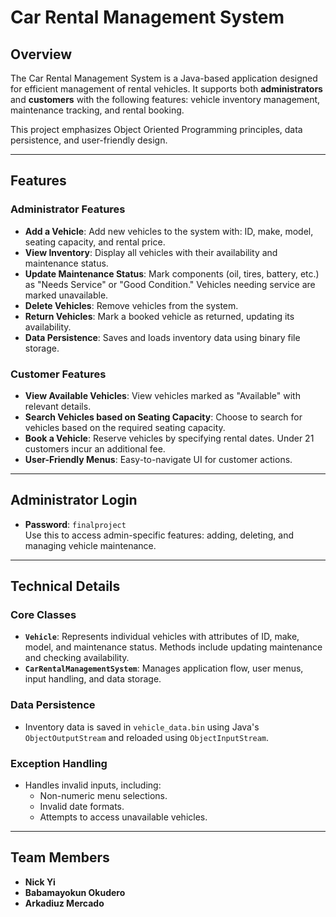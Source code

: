 # **Car Rental Management System**

## **Overview**
The Car Rental Management System is a Java-based application designed for efficient management of rental vehicles. It supports both **administrators** and **customers** with the following features: vehicle inventory management, maintenance tracking, and rental booking.

This project emphasizes Object Oriented Programming principles, data persistence, and user-friendly design.

---

## **Features**

### **Administrator Features**
- **Add a Vehicle**: Add new vehicles to the system with: ID, make, model, seating capacity, and rental price.
- **View Inventory**: Display all vehicles with their availability and maintenance status.
- **Update Maintenance Status**: Mark components (oil, tires, battery, etc.) as "Needs Service" or "Good Condition." Vehicles needing service are marked unavailable.
- **Delete Vehicles**: Remove vehicles from the system.
- **Return Vehicles**: Mark a booked vehicle as returned, updating its availability.
- **Data Persistence**: Saves and loads inventory data using binary file storage.

### **Customer Features**
- **View Available Vehicles**: View vehicles marked as "Available" with relevant details.
- **Search Vehicles based on Seating Capacity**: Choose to search for vehicles based on the required seating capacity. 
- **Book a Vehicle**: Reserve vehicles by specifying rental dates. Under 21 customers incur an additional fee.
- **User-Friendly Menus**: Easy-to-navigate UI for customer actions.

---

## **Administrator Login**
- **Password**: `finalproject`  
Use this to access admin-specific features: adding, deleting, and managing vehicle maintenance.

---

## **Technical Details**

### **Core Classes**
- **`Vehicle`**: Represents individual vehicles with attributes of ID, make, model, and maintenance status. Methods include updating maintenance and checking availability.
- **`CarRentalManagementSystem`**: Manages application flow, user menus, input handling, and data storage.

### **Data Persistence**
- Inventory data is saved in `vehicle_data.bin` using Java's `ObjectOutputStream` and reloaded using `ObjectInputStream`.

### **Exception Handling**
- Handles invalid inputs, including:
  - Non-numeric menu selections.
  - Invalid date formats.
  - Attempts to access unavailable vehicles.

---

## **Team Members**
- **Nick Yi**
- **Babamayokun Okudero**
- **Arkadiuz Mercado**
